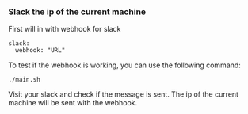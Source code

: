### Slack the ip of the current machine

First will in with webhook for slack
```
slack:
  webhook: "URL"
```
To test if the webhook is working, you can use the following command:
```
./main.sh 
```
Visit your slack and check if the message is sent.
The ip of the current machine will be sent with the webhook.